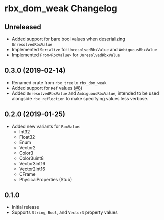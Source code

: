 # rbx\_dom\_weak Changelog

## Unreleased
* Added support for bare bool values when deserializing `UnresolvedRbxValue`
* Implemented `Serialize` for `UnresolvedRbxValue` and `AmbiguousRbxValue`
* Implemented `From<RbxValue>` for `UnresolvedRbxValue`

## 0.3.0 (2019-02-14)
* Renamed crate from `rbx_tree` to `rbx_dom_weak`
* Added support for `Ref` values ([#8](https://github.com/LPGhatguy/rbx-dom/pull/8))
* Added `UnresolvedRbxValue` and `AmbiguousRbxValue`, intended to be used alongside `rbx_reflection` to make specifying values less verbose.

## 0.2.0 (2019-01-25)
* Added new variants for `RbxValue`:
	* Int32
	* Float32
	* Enum
	* Vector2
	* Color3
	* Color3uint8
	* Vector3int16
	* Vector2int16
	* CFrame
	* PhysicalProperties (Stub)

## 0.1.0
* Initial release
* Supports `String`, `Bool`, and `Vector3` property values